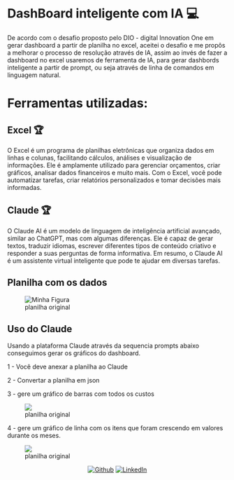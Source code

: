 # DashBoard inteligente com IA 💻

De acordo com o desafio proposto pelo DIO - digital Innovation One em gerar dashboard a partir de planilha no excel, aceitei o desafio e me propôs a melhorar o processo de resolução através de IA, assim ao invés de fazer a dashboard no excel usaremos de ferramenta de IA, para gerar dashbords inteligente a partir de prompt, ou seja através de linha de comandos em linguagem natural.

# Ferramentas utilizadas: 

## Excel 🏆
O Excel é um programa de planilhas eletrônicas que organiza dados em linhas e colunas, facilitando cálculos, análises e visualização de informações. Ele é amplamente utilizado para gerenciar orçamentos, criar gráficos, analisar dados financeiros e muito mais. Com o Excel, você pode automatizar tarefas, criar relatórios personalizados e tomar decisões mais informadas.

## Claude  🏆
O Claude AI é um modelo de linguagem de inteligência artificial avançado, similar ao ChatGPT, mas com algumas diferenças. Ele é capaz de gerar textos, traduzir idiomas, escrever diferentes tipos de conteúdo criativo e responder a suas perguntas de forma informativa. Em resumo, o Claude AI é um assistente virtual inteligente que pode te ajudar em diversas tarefas.

## Planilha com os dados

<figure>
  <img src="https://firebasestorage.googleapis.com/v0/b/banco01-9e30b.appspot.com/o/repostorio_img%2FCaptura%20de%20tela%202024-12-18%20160629.png?alt=media&token=32c50df1-0182-40c7-b2f5-392cf2766841" alt="Minha Figura">
  <figcaption>planilha original</figcaption>
</figure>

## Uso do Claude

Usando a plataforma Claude através da sequencia prompts abaixo conseguimos gerar os gráficos do dashboard.

1 - Você deve anexar a planilha ao Claude

2 - Convertar a planilha em json

3 - gere um gráfico de barras com todos os custos


<figure>
  <img src="https://firebasestorage.googleapis.com/v0/b/banco01-9e30b.appspot.com/o/repostorio_img%2FCaptura%20de%20tela%202024-12-18%20175734.png?alt=media&token=da82be4a-0157-45fb-8765-765e334aa811">
  <figcaption>planilha original</figcaption>
</figure>


4 - gere um gráfico de linha com os itens que foram crescendo em valores durante os meses.


<figure>
  <img src="https://firebasestorage.googleapis.com/v0/b/banco01-9e30b.appspot.com/o/repostorio_img%2FCaptura%20de%20tela%202024-12-18%20180455.png?alt=media&token=8eb6f758-644c-4b3c-9f00-079369c2f696">
  <figcaption>planilha original</figcaption>
</figure>


<p align="center"><a 
href="https://github.com/antoniojose2023?tab=repositories" target="_blank"><img alt="Github" 
src="https://img.shields.io/badge/GitHub-%2312100E.svg?&style=for-the-badge&logo=Github&logoColor=white" /></a> <a 
href="https://www.linkedin.com/in/clayton-j-hamilton" target="_blank"><img alt="LinkedIn" 
src="https://img.shields.io/badge/linkedin-%2312100E.svg?&style=for-the-badge&logo=linkedin&logoColor=blue" /></a> <a 
</p>
